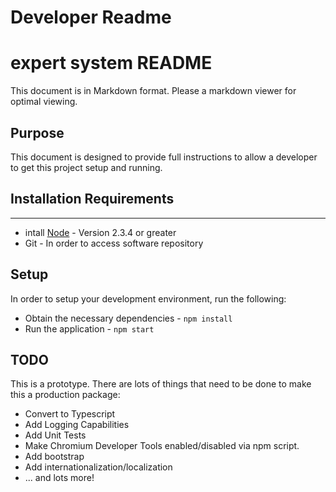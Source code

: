 Developer Readme
================

# expert system README
This document is in Markdown format. Please a markdown viewer for optimal viewing.

## Purpose
This document is designed to provide full instructions to allow a developer to get this project setup and running.

## Installation Requirements
-------------------------
* intall [Node](https://nodejs.org/en/download/) - Version 2.3.4 or greater
* Git - In order to access software repository

## Setup
In order to setup your development environment, run the following:
* Obtain the necessary dependencies - `npm install`
* Run the application - `npm start`

## TODO
This is a prototype. There are lots of things that need to be done to make this a production package:
* Convert to Typescript
* Add Logging Capabilities
* Add Unit Tests
* Make Chromium Developer Tools enabled/disabled via npm script.
* Add bootstrap
* Add internationalization/localization
* ... and lots more!
